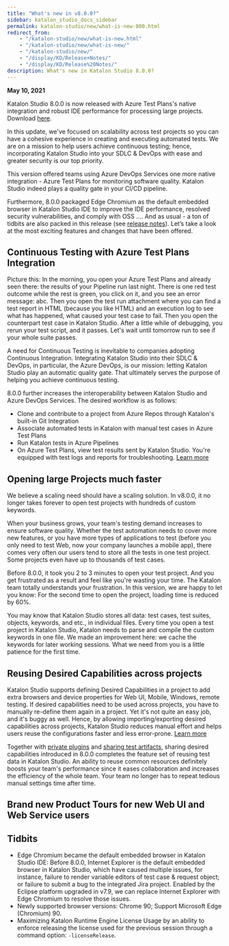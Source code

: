 ```yaml
---
title: "What's new in v8.0.0?" 
sidebar: katalon_studio_docs_sidebar
permalink: katalon-studio/new/what-is-new-800.html
redirect_from:
    - "/katalon-studio/new/what-is-new.html"
    - "/katalon-studio/new/what-is-new/"
    - "/katalon-studio/new/"
    - "/display/KD/Release+Notes/"
    - "/display/KD/Release%20Notes/"
description: What's new in Katalon Studio 8.0.0?
---
```


**May 10, 2021**

Katalon Studio 8.0.0 is now released with Azure Test Plans's native integration and robust IDE performance for processing large projects. Download [here](https://www.katalon.com/download/).

In this update, we've focused on scalability across test projects so you can have a cohesive experience in creating and executing automated tests. We are on a mission to help users achieve continuous testing; hence, incorporating Katalon Studio into your SDLC & DevOps with ease and greater security is our top priority.

This version offered teams using Azure DevOps Services one more native integration - Azure Test Plans for monitoring software quality. Katalon Studio indeed plays a quality gate in your CI/CD pipeline.

Furthermore, 8.0.0 packaged Edge Chromium as the default embedded browser in Katalon Studio IDE to improve the IDE performance, resolved security vulnerabilities, and comply with OSS .... And as usual - a ton of tidbits are also packed in this release (see [release notes](/katalon-studio/new/version-8x.html)). Let’s take a look at the most exciting features and changes that have been offered.

## Continuous Testing with Azure Test Plans Integration

Picture this: In the morning, you open your Azure Test Plans and already seen there: the results of your Pipeline run last night. There is one red test outcome while the rest is green, you click on it, and you see an error message: abc. Then you open the test run attachment where you can find a test report in HTML (because you like HTML) and an execution log to see what has happened, what caused your test case to fail. Then you open the counterpart test case in Katalon Studio. After a little while of debugging, you rerun your test script, and it passes. Let's wait until tomorrow run to see if your whole suite passes.

A need for Continuous Testing is inevitable to companies adopting Continuous Integration. Integrating Katalon Studio into their SDLC & DevOps, in particular, the Azure DevOps, is our mission: letting Katalon Studio play an automatic quality gate. That ultimately serves the purpose of helping you achieve continuous testing.

8.0.0 further increases the interoperability between Katalon Studio and Azure DevOps Services. The desired workflow is as follows:

* Clone and contribute to a project from Azure Repos through Katalon's built-in Git Integration
* Associate automated tests in Katalon with manual test cases in Azure Test Plans
* Run Katalon tests in Azure Pipelines
* On Azure Test Plans, view test results sent by Katalon Studio. You're equipped with test logs and reports for troubleshooting. [Learn more](/katalon-studio/docs/azure-devops-test-plans.html)

## Opening large Projects much faster

We believe a scaling need should have a scaling solution. In v8.0.0, it no longer takes forever to open test projects with hundreds of custom keywords.

When your business grows, your team's testing demand increases to ensure software quality. Whether the test automation needs to cover more new features, or you have more types of applications to test (before you only need to test Web, now your company launches a mobile app), there comes very often our users tend to store all the tests in one test project. Some projects even have up to thousands of test cases.

Before 8.0.0, it took you 2 to 3 minutes to open your test project. And you get frustrated as a result and feel like you're wasting your time. The Katalon team totally understands your frustration. In this version, we are happy to let you know: For the second time to open the project, loading time is reduced by 60%.

You may know that Katalon Studio stores all data: test cases, test suites, objects, keywords, and etc., in individual files. Every time you open a test project in Katalon Studio, Katalon needs to parse and compile the custom keywords in one file. We made an improvement here: we cache the keywords for later working sessions. What we need from you is a little patience for the first time.

## Reusing Desired Capabilities across projects

Katalon Studio supports defining Desired Capabilities in a project to add extra browsers and device properties for Web UI, Mobile, Windows, remote testing. If desired capabilities need to be used across projects, you have to manually re-define them again in a project. Yet it's not quite an easy job, and it's buggy as well. Hence, by allowing importing/exporting desired capabilities across projects, Katalon Studio reduces manual effort and helps users reuse the configurations faster and less error-prone. [Learn more](https://docs.katalon.com/katalon-studio/docs/import-export-desired-capabilities.html)

Together with [private plugins](https://docs.katalon.com/katalon-studio/docs/kse-use-plugins.html#private-plugins) and [sharing test artifacts](https://docs.katalon.com/katalon-studio/docs/import-export-test-artifact.html), sharing desired capabilities introduced in 8.0.0 completes the feature set of reusing test data in Katalon Studio. An ability to reuse common resources definitely boosts your team's performance since it eases collaboration and increases the efficiency of the whole team. Your team no longer has to repeat tedious manual settings time after time.

## Brand new Product Tours for new Web UI and Web Service users

## Tidbits

* Edge Chromium became the default embedded browser in Katalon Studio IDE: Before 8.0.0, Internet Explorer is the default embedded browser in Katalon Studio, which have caused multiple issues, for instance, failure to render variable editors of test case & request object; or failure to submit a bug to the integrated Jira project. Enabled by the Eclipse platform upgraded in v7.9, we can replace Internet Explorer with Edge Chromium to resolve those issues.
* Newly supported browser versions: Chrome 90; Support Microsoft Edge (Chromium) 90.
* Maximizing Katalon Runtime Engine License Usage by an ability to enforce releasing the license used for the previous session through a command option: `-licenseRelease`.
